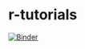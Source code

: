 # r-tutorials

[![Binder](http://mybinder.org/badge.svg)](http://mybinder.org/v2/gh/iamsaswata/r-tutorials/main)
